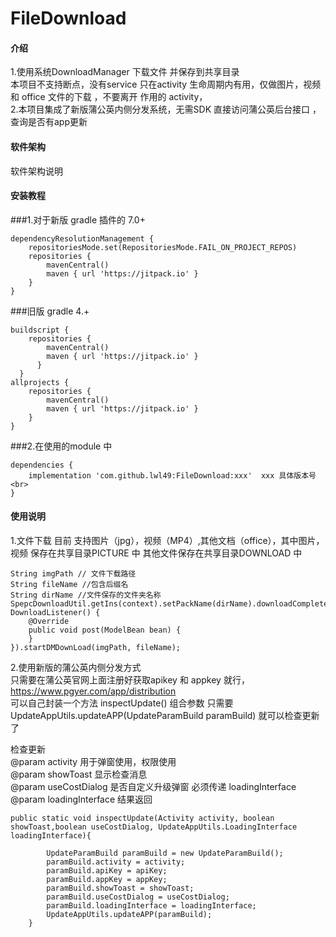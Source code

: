# FileDownload

#### 介绍
1.使用系统DownloadManager 下载文件 并保存到共享目录<br>  本项目不支持断点，没有service 只在activity 生命周期内有用，仅做图片，视频 和 office 文件的下载 ，不要离开 作用的 activity，<br>
2.本项目集成了新版蒲公英内侧分发系统，无需SDK  直接访问蒲公英后台接口 ，查询是否有app更新<br>

#### 软件架构
软件架构说明


#### 安装教程

###1.对于新版 gradle 插件的 7.0+<br>
	
	dependencyResolutionManagement {
		repositoriesMode.set(RepositoriesMode.FAIL_ON_PROJECT_REPOS)
		repositories {
			mavenCentral()
			maven { url 'https://jitpack.io' }
		}
	}
 
###旧版 gradle 4.+<br>
	
	buildscript {
		repositories {
	   	 	mavenCentral()
	  	  	maven { url 'https://jitpack.io' }
	      }
      }
	allprojects {
		repositories {
			mavenCentral()
			maven { url 'https://jitpack.io' } 
		}
	}

###2.在使用的module 中<br>

	dependencies {
		implementation 'com.github.lwl49:FileDownload:xxx'  xxx 具体版本号<br>
	}

#### 使用说明
1.文件下载 目前 支持图片（jpg），视频（MP4）,其他文档（office），其中图片，视频 保存在共享目录PICTURE 中  其他文件保存在共享目录DOWNLOAD 中<br>

	String imgPath // 文件下载路径
	String fileName //包含后缀名
	String dirName //文件保存的文件夹名称
	SpepcDownloadUtil.getIns(context).setPackName(dirName).downloadComplete(new DownloadListener() {
		@Override
		public void post(ModelBean bean) {
		}
	}).startDMDownLoad(imgPath, fileName);
	

2.使用新版的蒲公英内侧分发方式<br>
只需要在蒲公英官网上面注册好获取apikey 和 appkey 就行，https://www.pgyer.com/app/distribution<br>
可以自己封装一个方法 inspectUpdate() 组合参数  只需要  UpdateAppUtils.updateAPP(UpdateParamBuild paramBuild) 就可以检查更新了<br>

检查更新<br>
@param activity 用于弹窗使用，权限使用<br>
@param showToast 显示检查消息<br>
@param useCostDialog 是否自定义升级弹窗  必须传递 loadingInterface<br>
@param loadingInterface 结果返回<br>

	public static void inspectUpdate(Activity activity, boolean showToast,boolean useCostDialog, UpdateAppUtils.LoadingInterface loadingInterface){
       
	        UpdateParamBuild paramBuild = new UpdateParamBuild();
	        paramBuild.activity = activity;
	        paramBuild.apiKey = apiKey;
	        paramBuild.appKey = appKey;
	        paramBuild.showToast = showToast;
	        paramBuild.useCostDialog = useCostDialog;
	        paramBuild.loadingInterface = loadingInterface;
	        UpdateAppUtils.updateAPP(paramBuild);
	    }




